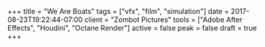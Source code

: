 +++
title = "We Are Boats"
tags = ["vfx", "film", "simulation"]
date = 2017-08-23T19:22:44-07:00
client = "Zombot Pictures"
tools = ["Adobe After Effects", "Houdini", "Octane Render"]
active = false
peak = false
draft = true
+++
